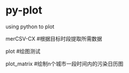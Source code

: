 # py-plot
using python to plot

merCSV-CX 
#根据目标时段提取所需数据

plot
#绘图测试

plot_matrix
#绘制n个城市一段时间内的污染日历图
